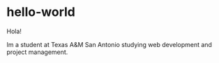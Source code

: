# hello-world

Hola!

Im a student at Texas A&M San Antonio studying web development and project management. 
